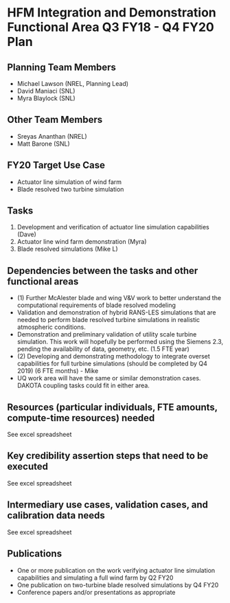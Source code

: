 # HFM Integration and Demonstration Functional Area Q3 FY18 - Q4 FY20 Plan
## Planning Team Members
* Michael Lawson (NREL, Planning  Lead)
* David Maniaci (SNL)
* Myra Blaylock (SNL)

## Other Team Members
* Sreyas Ananthan (NREL)
* Matt Barone (SNL)

## FY20 Target Use Case
* Actuator line simulation of wind farm
* Blade resolved two turbine simulation

## Tasks
1. Development and verification of actuator line simulation capabilities (Dave)
2. Actuator line wind farm demonstration (Myra)
3. Blade resolved simulations (Mike L)

## Dependencies between the tasks and other functional areas
* (1) Further McAlester blade and wing V&V work to better understand the computational requirements of blade resolved modeling
* Validation and demonstration of hybrid RANS-LES simulations that are needed to perform blade resolved turbine simulations in realistic atmospheric conditions.
* Demonstration and preliminary validation of utility scale turbine simulation. This work will hopefully be performed using the Siemens 2.3, pending the availability of data, geometry, etc. (1.5 FTE year)
* (2) Developing and demonstrating methodology to integrate overset capabilities for full turbine simulations (should be completed by Q4 2019) (6 FTE months) - Mike
* UQ work area will have the same or similar demonstration cases.  DAKOTA coupling tasks could fit in either area.

## Resources (particular individuals, FTE amounts, compute-time resources) needed
See excel spreadsheet

## Key credibility assertion steps that need to be executed
See excel spreadsheet

## Intermediary use cases, validation cases, and calibration data needs
See excel spreadsheet

## Publications
* One or more publication on the work verifying actuator line simulation capabilities and simulating a full wind farm by Q2 FY20
* One publication on two-turbine blade resolved simulations by Q4 FY20
* Conference papers and/or presentations as appropriate
